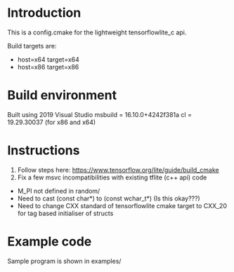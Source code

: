 # Introduction
This is a config.cmake for the lightweight tensorflowlite_c api. 

Build targets are:
- host=x64 target=x64
- host=x86 target=x86

# Build environment
Built using 2019 Visual Studio
msbuild = 16.10.0+4242f381a
cl = 19.29.30037 (for x86 and x64)
# Instructions
1. Follow steps here: https://www.tensorflow.org/lite/guide/build_cmake
2. Fix a few msvc incompatibilities with existing tflite (c++ api) code
  - M_PI not defined in random/
  - Need to cast (const char*) to (const wchar_t*) (Is this okay???)
  - Need to change CXX standard of tensorflowlite cmake target to CXX_20 for tag based initialiser of structs

# Example code
Sample program is shown in examples/
